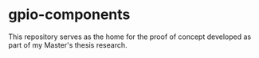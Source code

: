 # gpio-components
This repository serves as the home for the proof of concept developed as part of my Master's thesis research.
